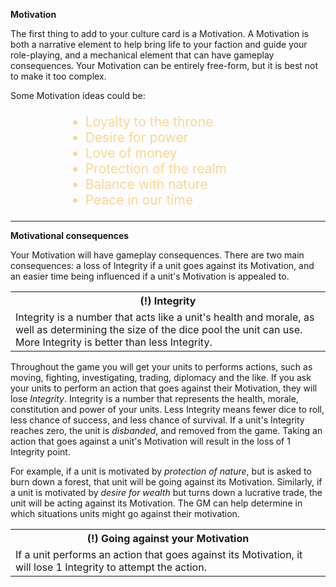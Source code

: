 


**Motivation**

The first thing to add to your culture card is a Motivation.  A Motivation is both a narrative element to help bring life to your faction and guide your role-playing, and a mechanical element that can have gameplay consequences.  Your Motivation can be entirely free-form, but it is best not to make it too complex.

Some Motivation ideas could be:

<ul style="font-size:1.5em; text-align:left; margin-left:4em; color:#F9D695;"; >
<li>Loyalty to the throne</li>

<li>Desire for power</li>

<li>Love of money</li>

<li>Protection of the realm</li>

<li>Balance with nature</li>

<li>Peace in our time</li>
</ul>

---

**Motivational consequences**

Your Motivation will have gameplay consequences.  There are two main consequences: a loss of Integrity if a unit goes against its Motivation, and an easier time being influenced if a unit's Motivation is appealed to.

<table>
  <tr>
    <th>(!) Integrity</th>
      </tr>
    <tr>
    <td>Integrity is a number that acts like a unit's health and morale, as well as determining the size of the dice pool the unit can use.  More Integrity is better than less Integrity.</td>
    </tr>
  </table>

Throughout the game you will get your units to performs actions, such as moving, fighting, investigating, trading, diplomacy and the like.  If you ask your units to perform an action that goes against their Motivation, they will lose _Integrity_.  Integrity is a number that represents the health, morale, constitution and power of your units.  Less Integrity means fewer dice to roll, less chance of success, and less chance of survival.  If a unit's Integrity reaches zero, the unit is _disbanded_, and removed from the game.  Taking an action that goes against a unit's Motivation will result in the loss of 1 Integrity point.

For example, if a unit is motivated by _protection of nature_, but is asked to burn down a forest, that unit will be going against its Motivation.  Similarly, if a unit is motivated by _desire for wealth_ but turns down a lucrative trade, the unit will be acting against its Motivation.  The GM can help determine in which situations units might go against their motivation.

<table>
  <tr>
    <th>(!) Going against your Motivation</th>
      </tr>
    <tr>
    <td>If a unit performs an action that goes against its Motivation, it will lose 1 Integrity to attempt the action.</td>
    </tr>
  </table>